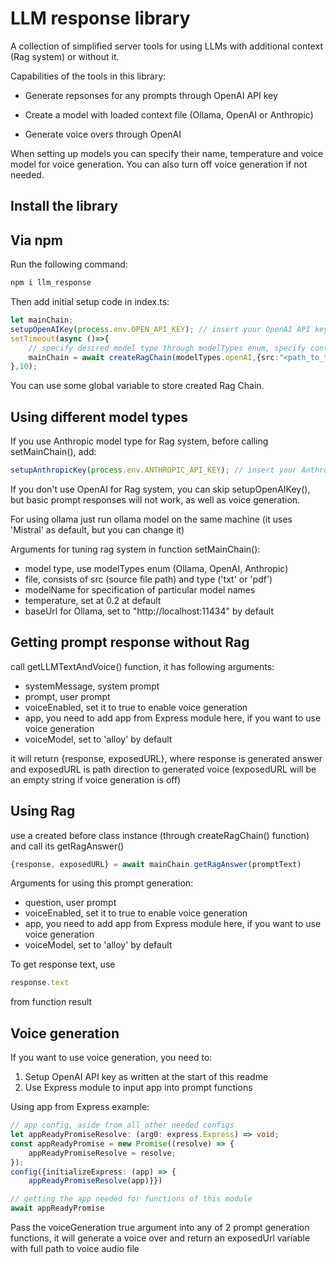 # LLM response library

A collection of simplified server tools for using LLMs with additional context (Rag system) or without it.

Capabilities of the tools in this library:

- Generate repsonses for any prompts through OpenAI API key

- Create a model with loaded context file (Ollama, OpenAI or Anthropic)

- Generate voice overs through OpenAI

When setting up models you can specify their name, temperature and voice model for voice generation. You can also turn off voice generation if not needed.

## Install the library

## Via npm

Run the following command:

```ts
npm i llm_response
```

Then add initial setup code in index.ts:

```ts
let mainChain;
setupOpenAIKey(process.env.OPEN_API_KEY); // insert your OpenAI API key here
setTimeout(async ()=>{
    // specify desired model type through modelTypes enum, specify context file and its extension (txt, pdf)
    mainChain = await createRagChain(modelTypes.openAI,{src:"<path_to_the_file>.txt",type:'txt'});
},10);
```

You can use some global variable to store created Rag Chain.

## Using different model types

If you use Anthropic model type for Rag system, before calling setMainChain(), add:

```ts
setupAnthropicKey(process.env.ANTHROPIC_API_KEY); // insert your Anthropic API key here
```

If you don't use OpenAI for Rag system, you can skip setupOpenAIKey(), but basic prompt responses will not work, as well as voice generation.

For using ollama just run ollama model on the same machine (it uses 'Mistral' as default, but you can change it)

Arguments for tuning rag system in function setMainChain():

- model type, use modelTypes enum (Ollama, OpenAI, Anthropic)
- file, consists of src (source file path) and type ('txt' or 'pdf')
- modelName for specification of particular model names
- temperature, set at 0.2 at default
- baseUrl for Ollama, set to "http://localhost:11434" by default

## Getting prompt response without Rag

call getLLMTextAndVoice() function, it has following arguments:

- systemMessage, system prompt
- prompt, user prompt
- voiceEnabled, set it to true to enable voice generation
- app, you need to add app from Express module here, if you want to use voice generation
- voiceModel, set to 'alloy' by default

it will return {response, exposedURL}, where response is generated answer and exposedURL is path direction to generated voice (exposedURL will be an empty string if voice generation is off)

## Using Rag

use a created before class instance (through createRagChain() function) and call its getRagAnswer()

```ts
{response, exposedURL} = await mainChain.getRagAnswer(promptText)
```

Arguments for using this prompt generation:

- question, user prompt
- voiceEnabled, set it to true to enable voice generation
- app, you need to add app from Express module here, if you want to use voice generation
- voiceModel, set to 'alloy' by default

To get response text, use

```ts
response.text
```

from function result

## Voice generation

If you want to use voice generation, you need to:

1. Setup OpenAI API key as written at the start of this readme
2. Use Express module to input app into prompt functions

Using app from Express example:
```ts
// app config, aside from all other needed configs
let appReadyPromiseResolve: (arg0: express.Express) => void;
const appReadyPromise = new Promise((resolve) => {
    appReadyPromiseResolve = resolve;
});
config({initializeExpress: (app) => {
    appReadyPromiseResolve(app)}})

// getting the app needed for functions of this module
await appReadyPromise
```

Pass the voiceGeneration true argument into any of 2 prompt generation functions, it will generate a voice over and return an exposedUrl variable with full path to voice audio file
